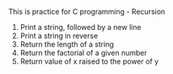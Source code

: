 This is practice for C programming - Recursion
1. Print a string, followed by a new line
2. Print a string in reverse
3. Return the length of a string
4. Return the factorial of a given number
5. Return value of x raised to the power of y

